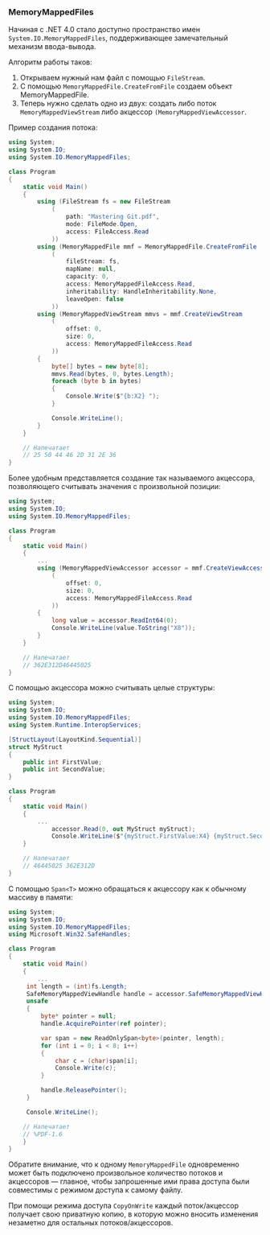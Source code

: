 ﻿### MemoryMappedFiles

Начиная с .NET 4.0 стало доступно пространство имен `System.IO.MemoryMappedFiles`, поддерживающее замечательный механизм ввода-вывода.

Алгоритм работы таков:

1. Открываем нужный нам файл с помощью `FileStream`.
2. С помощью `MemoryMappedFile.CreateFromFile` создаем объект MemoryMappedFile.
3. Теперь нужно сделать одно из двух: создать либо поток `MemoryMappedViewStream` либо акцессор `(MemoryMappedViewAccessor`.

Пример создания потока:

```csharp
using System;
using System.IO;
using System.IO.MemoryMappedFiles;

class Program
{
    static void Main()
    {
        using (FileStream fs = new FileStream
            (
                path: "Mastering Git.pdf",
                mode: FileMode.Open,
                access: FileAccess.Read
            ))
        using (MemoryMappedFile mmf = MemoryMappedFile.CreateFromFile
            (
                fileStream: fs,
                mapName: null,
                capacity: 0,
                access: MemoryMappedFileAccess.Read,
                inheritability: HandleInheritability.None,
                leaveOpen: false
            ))
        using (MemoryMappedViewStream mmvs = mmf.CreateViewStream
            (
                offset: 0,
                size: 0,
                access: MemoryMappedFileAccess.Read
            ))
        {
            byte[] bytes = new byte[8];
            mmvs.Read(bytes, 0, bytes.Length);
            foreach (byte b in bytes)
            {
                Console.Write($"{b:X2} ");
            }

            Console.WriteLine();
        }
    }

    // Напечатает
    // 25 50 44 46 2D 31 2E 36
}
```

Более удобным представляется создание так называемого акцессора, позволяющего считывать значения с произвольной позиции:

```csharp
using System;
using System.IO;
using System.IO.MemoryMappedFiles;

class Program
{
    static void Main()
    {
        ...
        using (MemoryMappedViewAccessor accessor = mmf.CreateViewAccessor
            (
                offset: 0,
                size: 0,
                access: MemoryMappedFileAccess.Read
            ))
        {
            long value = accessor.ReadInt64(0);
            Console.WriteLine(value.ToString("X8"));
        }
    }

    // Напечатает
    // 362E312D46445025
}
```

С помощью акцессора можно считывать целые структуры:

```csharp
using System;
using System.IO;
using System.IO.MemoryMappedFiles;
using System.Runtime.InteropServices;

[StructLayout(LayoutKind.Sequential)]
struct MyStruct
{
    public int FirstValue;
    public int SecondValue;
}

class Program
{
    static void Main()
    {
        ...
            accessor.Read(0, out MyStruct myStruct);
            Console.WriteLine($"{myStruct.FirstValue:X4} {myStruct.SecondValue:X4}");
    }

    // Напечатает
    // 46445025 362E312D
}
```

С помощью `Span<T>` можно обращаться к акцессору как к обычному массиву в памяти:

```csharp
using System;
using System.IO;
using System.IO.MemoryMappedFiles;
using Microsoft.Win32.SafeHandles;

class Program
{
    static void Main()
    {
        ...
     int length = (int)fs.Length;
     SafeMemoryMappedViewHandle handle = accessor.SafeMemoryMappedViewHandle;
     unsafe
     {
         byte* pointer = null;
         handle.AcquirePointer(ref pointer);

         var span = new ReadOnlySpan<byte>(pointer, length);
         for (int i = 0; i < 8; i++)
         {
             char c = (char)span[i];
             Console.Write(c);
         }

         handle.ReleasePointer();
     }

     Console.WriteLine();

    // Напечатает
    // %PDF-1.6
    }
}
```

Обратите внимание, что к одному `MemoryMappedFile` одновременно может быть подключено произвольное количество потоков и акцессоров — главное, чтобы запрошенные ими права доступа были совместимы с режимом доступа к самому файлу.

При помощи режима доступа `CopyOnWrite` каждый поток/акцессор получает свою приватную копию, в которую можно вносить изменения незаметно для остальных потоков/акцессоров.
